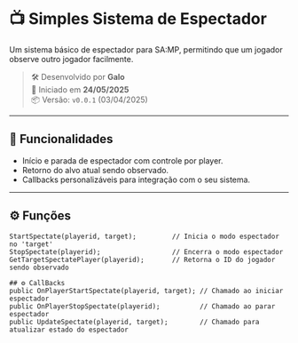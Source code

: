 # 📺 Simples Sistema de Espectador

Um sistema básico de espectador para SA:MP, permitindo que um jogador observe outro jogador facilmente.

> 🛠 Desenvolvido por **Galo**  
> 📅 Iniciado em **24/05/2025**  
> 📦 Versão: `v0.0.1` (03/04/2025)

---

## 📌 Funcionalidades

- Início e parada de espectador com controle por player.
- Retorno do alvo atual sendo observado.
- Callbacks personalizáveis para integração com o seu sistema.

---

## ⚙️ Funções

```pawn
StartSpectate(playerid, target);         // Inicia o modo espectador no 'target'
StopSpectate(playerid);                  // Encerra o modo espectador
GetTargetSpectatePlayer(playerid);       // Retorna o ID do jogador sendo observado

## ⚙️ CallBacks
public OnPlayerStartSpectate(playerid, target); // Chamado ao iniciar espectador
public OnPlayerStopSpectate(playerid);          // Chamado ao parar espectador
public UpdateSpectate(playerid, target);        // Chamado para atualizar estado do espectador
